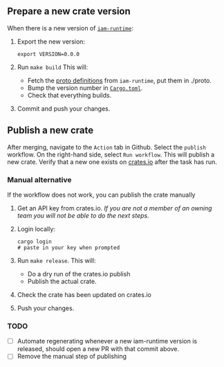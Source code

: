 ## Prepare a new crate version

When there is a new version of [`iam-runtime`][iamr]:

1. Export the new version:
	```
	export VERSION=0.0.0
	```
1. Run `make build`
		This will:

	- Fetch the [proto definitions][proto] from `iam-runtime`, put them in
		./proto.
	- Bump the version number in [`Cargo.toml`][toml].
	- Check that everything builds.

1. Commit and push your changes.

## Publish a new crate

After merging, navigate to the `Action` tab in Github. Select the `publish`
workflow. On the right-hand side, select `Run workflow`. This will publish a
new crate. Verify that a new one exists on [crates.io][crate] after the task has
run.

### Manual alternative

If the workflow does not work, you can publish the crate manually

1. Get an API key from crates.io. _If you are not a member of an owning team you
	 will not be able to do the next steps._

1. Login locally:
	```
	cargo login
	# paste in your key when prompted
	```

1. Run `make release`.
		This will:

	- Do a dry run of the crates.io publish
	- Publish the actual crate.

1. Check the crate has been updated on crates.io

1. Push your changes.

### TODO

- [ ] Automate regenerating whenever a new iam-runtime version is released,
	should open a new PR with that commit above.
- [ ] Remove the manual step of publishing

[proto]: https://github.com/metal-toolbox/iam-runtime/tree/main/proto
[toml]: ./Cargo.toml
[iamr]: https://github.com/metal-toolbox/iam-runtime
[crate]: https://crates.io/crates/iam-runtime-rs
